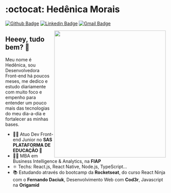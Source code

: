 # :octocat: Hedênica Morais

[![Github Badge](https://img.shields.io/badge/-Github-000?style=flat-square&logo=Github&logoColor=white&link=https://github.com/hedenica)](https://github.com/hedenica)
[![Linkedin Badge](https://img.shields.io/badge/-LinkedIn-blue?style=flat-square&logo=Linkedin&logoColor=white&link=https://www.linkedin.com/in/hedenica/)](https://www.linkedin.com/in/hedenica/)
[![Gmail Badge](https://img.shields.io/badge/-Gmail-c14438?style=flat-square&logo=Gmail&logoColor=white&link=mailto:hedenica@gmail.com)](mailto:hedenica@gmail.com)

<img align="right" width="350" height="400" src="https://www.lynnefinnigan.com/main-asset.svg">

## Heeey, tudo bem?  👋

Meu nome é Hedênica, sou Desenvolvedora Front-end há poucos meses, me dedico e estudo diariamente com muito foco e empenho para entender um pouco mais das tecnologias do meu dia-a-dia e fortalecer as minhas bases.

- 👩‍💼 Atuo Dev Front-end Junior no **SAS PLATAFORMA DE EDUCAÇÃO 💙**
- 👩‍🎓 MBA em Business Intelligence & Analytics, na **FIAP**
- ⚛ Techs: React.js, React Native, Node.js, TypeScript...
- 📚 Estudando através do bootcamp da **Rocketseat**, do curso React Ninja com o **Fernando Daciuk**, Desenvolvimento Web com **Cod3r**, Javascript na **Origamid**
